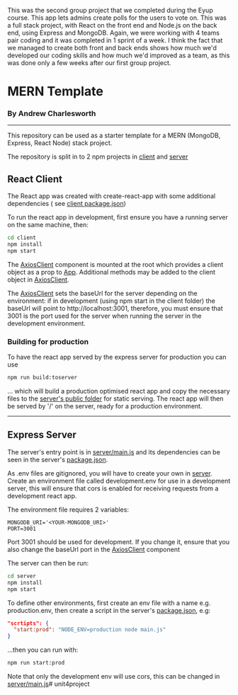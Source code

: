 This was the second group project that we completed during the Eyup course. This app lets admins create polls for the users to vote on. This was a full stack project, with React on the front end and Node.js on the back end, using Express and MongoDB. Again, we were working with 4 teams pair coding and it was completed in 1 sprint of a week. I think the fact that we managed to create both front and back ends shows how much we'd developed our coding skills and how much we'd improved as a team, as this was done only a few weeks after our first group project.


# MERN Template

### By Andrew Charlesworth

<hr>

This repository can be used as a starter template for a MERN (MongoDB, Express, React Node) stack project.

The repository is split in to 2 npm projects in [client](./client/) and [server](./server/)

## React Client

The React app was created with create-react-app with some additional dependencies (
see [client package.json](./client/package.json))

To run the react app in development, first ensure you have a running server on the same machine, then:

```bash
cd client
npm install
npm start
```

The [AxiosClient](./client/src/AxiosClient.jsx) component is mounted at the root which provides a client object as a
prop to [App](./client/src/App.jsx). Additional methods may be added to the client object
in [AxiosClient](./client/src/AxiosClient.jsx).

The [AxiosClient](./client/src/AxiosClient.jsx) sets the baseUrl for the server depending on the environment: if in
development (using npm start in the client folder) the baseUrl will point to http://localhost:3001, therefore, you must
ensure that 3001 is the port used for the server when running the server in the development environment.

### Building for production

To have the react app served by the express server for production you can use

```bash
npm run build:toserver
```

... which will build a production optimised react app and copy the necessary files to
the [server's public folder](./server/public/) for static serving. The react app will then be served by '/' on the
server, ready for a production environment.

<hr>

## Express Server

The server's entry point is in [server/main.js](./server/main.js) and its dependencies can be seen in the
server's [package.json](./server/package.json).

As .env files are gitignored, you will have to create your own in [server](./server/). Create an environment file called
development.env for use in a development server, this will ensure that cors is enabled for receiving requests from a
development react app.

The environment file requires 2 variables:

```
MONGODB_URI='<YOUR-MONGODB_URI>'
PORT=3001
```

Port 3001 should be used for development. If you change it, ensure that you also change the baseUrl port in
the [AxiosClient](./client/src/AxiosClient.jsx) component

The server can then be run:

```bash
cd server
npm install
npm start
```

To define other environments, first create an env file with a name e.g. production.env, then create a script in the
server's [package.json](./server/package.json), e.g:

```json
"scrtipts": {
  "start:prod": "NODE_ENV=production node main.js"
}
```

...then you can run with:

```bash
npm run start:prod
```

Note that only the development env will use cors, this can be changed in [server/main.js](./server/main.js)# unit4project
